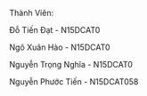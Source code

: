 Thành Viên:

Đỗ Tiến Đạt - N15DCAT0

Ngô Xuân Hào - N15DCAT0

Nguyễn Trọng Nghĩa - N15DCAT0

Nguyễn Phước Tiến - N15DCAT058

